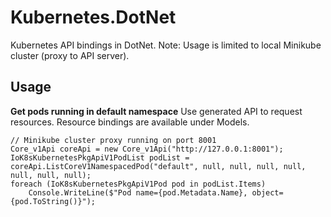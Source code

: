 # Kubernetes.DotNet
Kubernetes API bindings in DotNet.
Note: Usage is limited to local Minikube cluster (proxy to API server).


## Usage

**Get pods running in default namespace**
Use generated API to request resources. Resource bindings are available under Models.

```
// Minikube cluster proxy running on port 8001
Core_v1Api coreApi = new Core_v1Api("http://127.0.0.1:8001");
IoK8sKubernetesPkgApiV1PodList podList = coreApi.ListCoreV1NamespacedPod("default", null, null, null, null, null, null, null);
foreach (IoK8sKubernetesPkgApiV1Pod pod in podList.Items)
    Console.WriteLine($"Pod name={pod.Metadata.Name}, object={pod.ToString()}");
```
